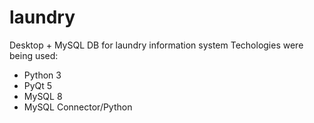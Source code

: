# laundry
Desktop + MySQL DB for laundry information system
Techologies were being used: 
 - Python 3
 - PyQt 5
 - MySQL 8
 - MySQL Connector/Python
